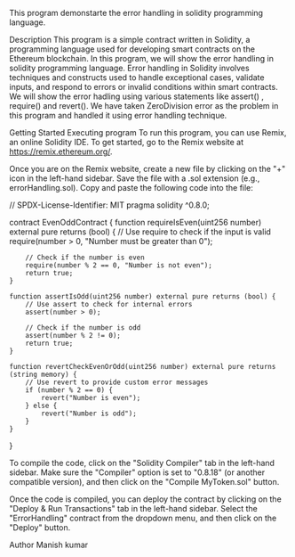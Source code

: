 This program demonstarte the error handling in solidity programming language.

Description This program is a simple contract written in Solidity, a programming language used for developing smart contracts on the Ethereum blockchain. In this program, we will show the error handling in solidity programming language. Error handling in Solidity involves techniques and constructs used to handle exceptional cases, validate inputs, and respond to errors or invalid conditions within smart contracts. We will show the error hadling using various statements like assert() , require() and revert(). We have taken ZeroDivision error as the problem in this program and handled it using error handling technique.

Getting Started Executing program To run this program, you can use Remix, an online Solidity IDE. To get started, go to the Remix website at https://remix.ethereum.org/.

Once you are on the Remix website, create a new file by clicking on the "+" icon in the left-hand sidebar. Save the file with a .sol extension (e.g., errorHandling.sol). Copy and paste the following code into the file:


// SPDX-License-Identifier: MIT
pragma solidity ^0.8.0;

contract EvenOddContract {
    function requireIsEven(uint256 number) external pure returns (bool) {
        // Use require to check if the input is valid
        require(number > 0, "Number must be greater than 0");

        // Check if the number is even
        require(number % 2 == 0, "Number is not even");
        return true;
    }

    function assertIsOdd(uint256 number) external pure returns (bool) {
        // Use assert to check for internal errors
        assert(number > 0);

        // Check if the number is odd
        assert(number % 2 != 0);
        return true;
    }

    function revertCheckEvenOrOdd(uint256 number) external pure returns (string memory) {
        // Use revert to provide custom error messages
        if (number % 2 == 0) {
            revert("Number is even");
        } else {
            revert("Number is odd");
        }
    }
}



 To compile the code, click on the "Solidity Compiler" tab in the left-hand sidebar. Make sure the "Compiler" option is set to "0.8.18" (or another compatible version), and then click on the "Compile MyToken.sol" button.

Once the code is compiled, you can deploy the contract by clicking on the "Deploy & Run Transactions" tab in the left-hand sidebar. Select the "ErrorHandling" contract from the dropdown menu, and then click on the "Deploy" button.

Author Manish kumar

